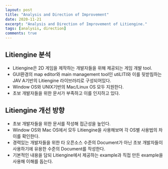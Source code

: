 ```yaml
---
layout: post
title: "Analysis and Direction of Improvement"
date: 2020-11-21
excerpt: "Analysis and Direction of Improvement of Litiengine."
tags: [analysis, direction]
comments: true
---
```


## Litiengine 분석

* Litiengine은 2D 게임을 제작하는 개발자들을 위해 제공되는 게임 개발 tool.
* GUI환경의 map editor와 main management tool인 utiLITI와 이를 뒷받침하는 JAV	A기반의 Litiengine 라이브러리로 구성되어있다.
* Window OS와 UNIX기반의 Mac/Linux OS 모두 지원한다. 
* 초보 개발자들을 위한 문서가 부족하고 이를 인지하고 있다.

## Litiengine 개선 방향

* 초보 개발자들을 위한 문서를 작성해 접근성을 높인다.
* Window OS와 Mac OS에서 모두 Litiengine을 사용해보며 각 OS별 사용법의 차이를 확인한다.
* 경력있는 개발자들을 위한 타 오픈소스 수준의 Document가 아닌 초보 개발자들이 사용하기에 유용한 수준의 Document를 작성한다.
* 기본적인 내용을 담되 Litiengine에서 제공하는 example과 직접 만든 example을 사용해 이해를 돕는다.
